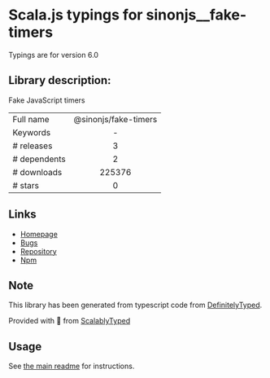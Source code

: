 
# Scala.js typings for sinonjs__fake-timers

Typings are for version 6.0

## Library description:
Fake JavaScript timers

|                    |                 |
| ------------------ | :-------------: |
| Full name          | @sinonjs/fake-timers |
| Keywords           | - |
| # releases         | 3 |
| # dependents       | 2 |
| # downloads        | 225376 |
| # stars            | 0 |

## Links
- [Homepage](http://github.com/sinonjs/fake-timers)
- [Bugs](http://github.com/sinonjs/fake-timers/issues)
- [Repository](https://github.com/sinonjs/fake-timers)
- [Npm](https://www.npmjs.com/package/%40sinonjs%2Ffake-timers)
    


## Note
This library has been generated from typescript code from [DefinitelyTyped](https://definitelytyped.org).

Provided with :purple_heart: from [ScalablyTyped](https://github.com/oyvindberg/ScalablyTyped)

## Usage
See [the main readme](../../readme.md) for instructions.


